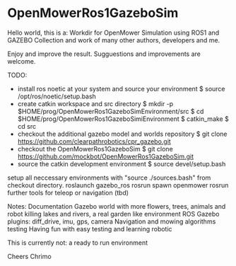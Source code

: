 # OpenMowerRos1GazeboSim

Hello world, 
this is a:
Workdir for OpenMower Simulation using ROS1 and GAZEBO
Collection and work of many other authors, developers and me.

Enjoy and improve the result. Sugguestions and improvements are welcome.

TODO:
- install ros noetic at your system and source your environment
$ source /opt/ros/noetic/setup.bash
- create catkin workspace and src directory
$ mkdir -p $HOME/prog/OpenMowerRos1GazeboSimEnvironment/src
$ cd $HOME/prog/OpenMowerRos1GazeboSimiEnvironment
$ catkin_make
$ cd src
- checkout the additional gazebo model and worlds repository
$ git clone https://github.com/clearpathrobotics/cpr_gazebo.git
- checkout the OpenMowerRos1GazeboSim
$ git clone https://github.com/mockbot/OpenMowerRos1GazeboSim.git
- source the catkin development environment
$ source devel/setup.bash




setup all neccessary environments with "source ./sources.bash" from checkout directory.
roslaunch gazebo_ros  <world>
rosrun spawn openmower
rosrun further tools for teleop or navigation (tbd)

Notes:
Documentation
Gazebo world with more flowers, trees, animals and robot killing lakes and rivers, a real garden like environment
ROS Gazebo plugins: diff_drive, imu, gps, camera
Navigation and mowing algorithms testing
Having fun with easy testing and learning robotic


This is currently not: a ready to run environment

Cheers
Chrimo


